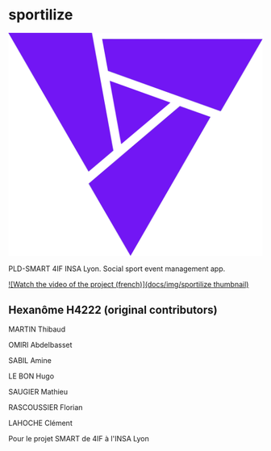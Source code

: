 # sportilize

![Logo sportilize](assets/logo_complete.svg)

PLD-SMART 4IF INSA Lyon. Social sport event management app.

[![Watch the video of the project (french)](docs/img/sportilize thumbnail)](https://youtu.be/q7FfPNPCd_g)

## Hexanôme H4222 (original contributors)

MARTIN Thibaud

OMIRI Abdelbasset

SABIL Amine

LE BON Hugo

SAUGIER Mathieu

RASCOUSSIER Florian

LAHOCHE Clément 

Pour le projet SMART de 4IF à l'INSA Lyon

